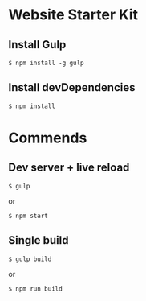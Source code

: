 # Website Starter Kit

## Install Gulp

```
$ npm install -g gulp
```

## Install devDependencies
```
$ npm install
```

# Commends

## Dev server + live reload
```
$ gulp
```
or
```
$ npm start
```

## Single build
```
$ gulp build
```
or
```
$ npm run build
```
